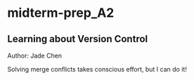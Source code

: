 # midterm-prep_A2

## Learning about Version Control
Author: Jade Chen

Solving merge conflicts takes conscious effort, but I can do it!
